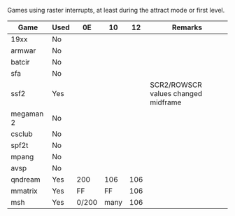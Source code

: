 Games using raster interrupts, at least during the attract mode or first level.

Game     | Used | 0E  | 10  | 12   | Remarks
---------|------|-----|-----|------|--------
19xx     | No   |     |     |      |
armwar   | No   |     |     |      |
batcir   | No   |     |     |      |
sfa      | No   |     |     |      |
ssf2     | Yes  |     |     |      | SCR2/ROWSCR values changed midframe
megaman 2| No   |     |     |      |
csclub   | No   |     |     |      |
spf2t    | No   |     |     |      |
mpang    | No   |     |     |      |
avsp     | No   |     |     |      |
qndream  | Yes  | 200 | 106 | 106  |
mmatrix  | Yes  |  FF |  FF | 106  |
msh      | Yes  |0/200| many| 106  |